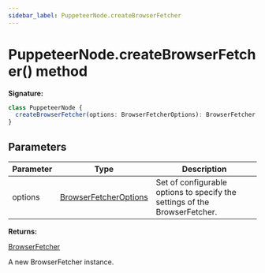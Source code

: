 ```yaml
---
sidebar_label: PuppeteerNode.createBrowserFetcher
---
```


# PuppeteerNode.createBrowserFetcher() method

**Signature:**

```typescript
class PuppeteerNode {
  createBrowserFetcher(options: BrowserFetcherOptions): BrowserFetcher;
}
```

## Parameters

| Parameter | Type                                                          | Description                                                                |
| --------- | ------------------------------------------------------------- | -------------------------------------------------------------------------- |
| options   | [BrowserFetcherOptions](./puppeteer.browserfetcheroptions.md) | Set of configurable options to specify the settings of the BrowserFetcher. |

**Returns:**

[BrowserFetcher](./puppeteer.browserfetcher.md)

A new BrowserFetcher instance.
